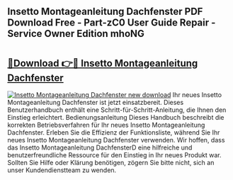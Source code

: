 ## Insetto Montageanleitung Dachfenster PDF Download Free - Part-zC0 User Guide Repair - Service Owner Edition mhoNG

# <h2><a href="http://df8abl.blite.top/?on=Insetto+Montageanleitung+Dachfenster">🔗Download 👉🔴 Insetto Montageanleitung Dachfenster</a></h2>

[![Insetto Montageanleitung Dachfenster new download](https://i.imgur.com/lujVjoI.png)](http://df8abl.blite.top/?on=Insetto+Montageanleitung+Dachfenster)
Ihr neues Insetto Montageanleitung Dachfenster ist jetzt einsatzbereit. Dieses Benutzerhandbuch enthält eine Schritt-für-Schritt-Anleitung, die Ihnen den Einstieg erleichtert. Bedienungsanleitung Dieses Handbuch beschreibt die korrekten Betriebsverfahren für Ihr neues Insetto Montageanleitung Dachfenster. Erleben Sie die Effizienz der Funktionsliste, während Sie Ihr neues Insetto Montageanleitung Dachfenster verwenden. Wir hoffen, dass das Insetto Montageanleitung DachfensterD eine hilfreiche und benutzerfreundliche Ressource für den Einstieg in Ihr neues Produkt war. Sollten Sie Hilfe oder Klärung benötigen, zögern Sie bitte nicht, sich an unser Kundendienstteam zu wenden.
